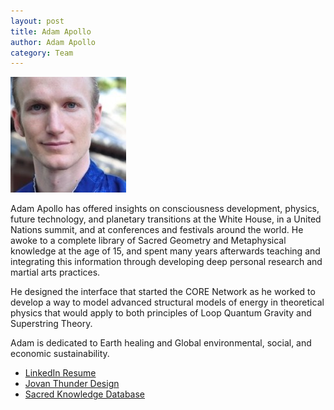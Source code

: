 ```yaml
--- 
layout: post
title: Adam Apollo
author: Adam Apollo
category: Team
---
```


<img width="185" height="185" src="/IMG/Adam_Apollo1-185x185.jpg" class="thumbnail-post alignleft wp-post-image" alt="Adam Apollo" title="Adam Apollo">

Adam Apollo has offered insights on consciousness development, physics, future technology, and planetary transitions at the White House, in a United Nations summit, and at conferences and festivals around the world. He awoke to a complete library of Sacred Geometry and Metaphysical knowledge at the age of 15, and spent many years afterwards teaching and integrating this information through developing deep personal research and martial arts practices.

He designed the interface that started the CORE Network as he worked to develop a way to model advanced structural models of energy in theoretical physics that would apply to both principles of Loop Quantum Gravity and Superstring Theory.

Adam is dedicated to Earth healing and Global environmental, social, and economic sustainability.

<ul>
  <li><a href='http://www.linkedin.com/in/adamapollo'>LinkedIn Resume</a></li>
  <li><a href='http://www.jovanthunder.com'>Jovan Thunder Design</a></li>
  <li><a href='http://www.adamapollo.info'>Sacred Knowledge Database</a></li>
</ul>
